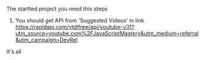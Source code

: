 The startted project you need this steps
1) You should get API from 'Suggested Videos' in link https://rapidapi.com/ytdlfree/api/youtube-v31?utm_source=youtube.com%2FJavaScriptMastery&utm_medium=referral&utm_campaign=DevRel

It's all